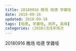 ```yaml
---
title: 20180916 晚场 哈德 学聋哑
date: 2018-09-16
updated: 2018-09-16
tags: [哈德, 学聋哑, 相声, 高峰]
categories: (2018)戊戌年场次 
---
```

20180916 晚场 哈德 学聋哑
